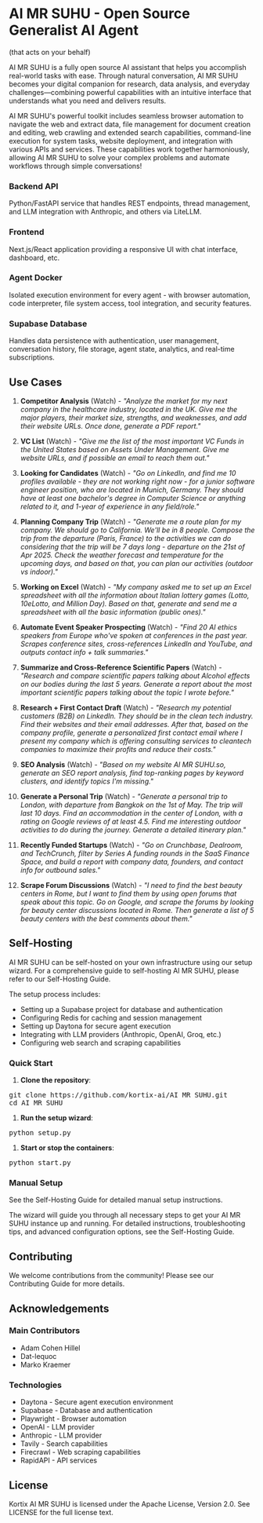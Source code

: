 <h1>AI MR SUHU - Open Source Generalist AI Agent</h1>

<p>(that acts on your behalf)</p>

<p>AI MR SUHU is a fully open source AI assistant that helps you accomplish real-world tasks with ease. Through natural conversation, AI MR SUHU becomes your digital companion for research, data analysis, and everyday challenges&mdash;combining powerful capabilities with an intuitive interface that understands what you need and delivers results.</p>

<p>AI MR SUHU&#39;s powerful toolkit includes seamless browser automation to navigate the web and extract data, file management for document creation and editing, web crawling and extended search capabilities, command-line execution for system tasks, website deployment, and integration with various APIs and services. These capabilities work together harmoniously, allowing AI MR SUHU to solve your complex problems and automate workflows through simple conversations!</p>

<h3>Backend API</h3>

<p>Python/FastAPI service that handles REST endpoints, thread management, and LLM integration with Anthropic, and others via LiteLLM.</p>

<h3>Frontend</h3>

<p>Next.js/React application providing a responsive UI with chat interface, dashboard, etc.</p>

<h3>Agent Docker</h3>

<p>Isolated execution environment for every agent - with browser automation, code interpreter, file system access, tool integration, and security features.</p>

<h3>Supabase Database</h3>

<p>Handles data persistence with authentication, user management, conversation history, file storage, agent state, analytics, and real-time subscriptions.</p>

<h2>Use Cases</h2>

<ol>
	<li>
	<p><strong>Competitor Analysis</strong> (Watch) - <em>&quot;Analyze the market for my next company in the healthcare industry, located in the UK. Give me the major players, their market size, strengths, and weaknesses, and add their website URLs. Once done, generate a PDF report.&quot;</em></p>
	</li>
	<li>
	<p><strong>VC List</strong> (Watch) - <em>&quot;Give me the list of the most important VC Funds in the United States based on Assets Under Management. Give me website URLs, and if possible an email to reach them out.&quot;</em></p>
	</li>
	<li>
	<p><strong>Looking for Candidates</strong> (Watch) - <em>&quot;Go on LinkedIn, and find me 10 profiles available - they are not working right now - for a junior software engineer position, who are located in Munich, Germany. They should have at least one bachelor&#39;s degree in Computer Science or anything related to it, and 1-year of experience in any field/role.&quot;</em></p>
	</li>
	<li>
	<p><strong>Planning Company Trip</strong> (Watch) - <em>&quot;Generate me a route plan for my company. We should go to California. We&#39;ll be in 8 people. Compose the trip from the departure (Paris, France) to the activities we can do considering that the trip will be 7 days long - departure on the 21st of Apr 2025. Check the weather forecast and temperature for the upcoming days, and based on that, you can plan our activities (outdoor vs indoor).&quot;</em></p>
	</li>
	<li>
	<p><strong>Working on Excel</strong> (Watch) - <em>&quot;My company asked me to set up an Excel spreadsheet with all the information about Italian lottery games (Lotto, 10eLotto, and Million Day). Based on that, generate and send me a spreadsheet with all the basic information (public ones).&quot;</em></p>
	</li>
	<li>
	<p><strong>Automate Event Speaker Prospecting</strong> (Watch) - <em>&quot;Find 20 AI ethics speakers from Europe who&#39;ve spoken at conferences in the past year. Scrapes conference sites, cross-references LinkedIn and YouTube, and outputs contact info + talk summaries.&quot;</em></p>
	</li>
	<li>
	<p><strong>Summarize and Cross-Reference Scientific Papers</strong> (Watch) - <em>&quot;Research and compare scientific papers talking about Alcohol effects on our bodies during the last 5 years. Generate a report about the most important scientific papers talking about the topic I wrote before.&quot;</em></p>
	</li>
	<li>
	<p><strong>Research + First Contact Draft</strong> (Watch) - <em>&quot;Research my potential customers (B2B) on LinkedIn. They should be in the clean tech industry. Find their websites and their email addresses. After that, based on the company profile, generate a personalized first contact email where I present my company which is offering consulting services to cleantech companies to maximize their profits and reduce their costs.&quot;</em></p>
	</li>
	<li>
	<p><strong>SEO Analysis</strong> (Watch) - <em>&quot;Based on my website AI MR SUHU.so, generate an SEO report analysis, find top-ranking pages by keyword clusters, and identify topics I&#39;m missing.&quot;</em></p>
	</li>
	<li>
	<p><strong>Generate a Personal Trip</strong> (Watch) - <em>&quot;Generate a personal trip to London, with departure from Bangkok on the 1st of May. The trip will last 10 days. Find an accommodation in the center of London, with a rating on Google reviews of at least 4.5. Find me interesting outdoor activities to do during the journey. Generate a detailed itinerary plan.&quot;</em></p>
	</li>
	<li>
	<p><strong>Recently Funded Startups</strong> (Watch) - <em>&quot;Go on Crunchbase, Dealroom, and TechCrunch, filter by Series A funding rounds in the SaaS Finance Space, and build a report with company data, founders, and contact info for outbound sales.&quot;</em></p>
	</li>
	<li>
	<p><strong>Scrape Forum Discussions</strong> (Watch) - <em>&quot;I need to find the best beauty centers in Rome, but I want to find them by using open forums that speak about this topic. Go on Google, and scrape the forums by looking for beauty center discussions located in Rome. Then generate a list of 5 beauty centers with the best comments about them.&quot;</em></p>
	</li>
</ol>

<h2>Self-Hosting</h2>

<p>AI MR SUHU can be self-hosted on your own infrastructure using our setup wizard. For a comprehensive guide to self-hosting AI MR SUHU, please refer to our Self-Hosting Guide.</p>

<p>The setup process includes:</p>

<ul>
	<li>Setting up a Supabase project for database and authentication</li>
	<li>Configuring Redis for caching and session management</li>
	<li>Setting up Daytona for secure agent execution</li>
	<li>Integrating with LLM providers (Anthropic, OpenAI, Groq, etc.)</li>
	<li>Configuring web search and scraping capabilities</li>
</ul>

<h3>Quick Start</h3>

<ol>
	<li><strong>Clone the repository</strong>:</li>
</ol>

<pre>
git clone https://github.com/kortix-ai/AI MR SUHU.git
cd AI MR SUHU</pre>

<ol>
	<li><strong>Run the setup wizard</strong>:</li>
</ol>

<pre>
python setup.py</pre>

<ol>
	<li><strong>Start or stop the containers</strong>:</li>
</ol>

<pre>
python start.py</pre>

<h3>Manual Setup</h3>

<p>See the Self-Hosting Guide for detailed manual setup instructions.</p>

<p>The wizard will guide you through all necessary steps to get your AI MR SUHU instance up and running. For detailed instructions, troubleshooting tips, and advanced configuration options, see the Self-Hosting Guide.</p>

<h2>Contributing</h2>

<p>We welcome contributions from the community! Please see our Contributing Guide for more details.</p>

<h2>Acknowledgements</h2>

<h3>Main Contributors</h3>

<ul>
	<li>Adam Cohen Hillel</li>
	<li>Dat-lequoc</li>
	<li>Marko Kraemer</li>
</ul>

<h3>Technologies</h3>

<ul>
	<li>Daytona - Secure agent execution environment</li>
	<li>Supabase - Database and authentication</li>
	<li>Playwright - Browser automation</li>
	<li>OpenAI - LLM provider</li>
	<li>Anthropic - LLM provider</li>
	<li>Tavily - Search capabilities</li>
	<li>Firecrawl - Web scraping capabilities</li>
	<li>RapidAPI - API services</li>
</ul>

<h2>License</h2>

<p>Kortix AI MR SUHU is licensed under the Apache License, Version 2.0. See LICENSE for the full license text.</p>
